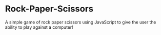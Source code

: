 # Rock-Paper-Scissors
A simple game of rock paper scissors using JavaScript to give the user the ability to play against a computer!
